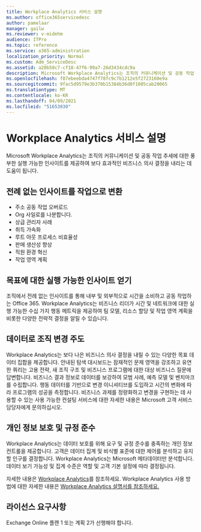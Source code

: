 ```yaml
---
title: Workplace Analytics 서비스 설명
ms.author: office365servicedesc
author: pamelaar
manager: gailw
ms.reviewer: v-midehm
audience: ITPro
ms.topic: reference
ms.service: o365-administration
localization_priority: Normal
ms.custom: Adm_ServiceDesc
ms.assetid: a20b50c7-cf18-47f6-99a7-26d3434cdc9a
description: Microsoft Workplace Analytics는 조직의 커뮤니케이션 및 공동 작업 추세에 대한 풍부한 실행 가능한 인사이트를 제공하여 보다 효과적인 비즈니스 의사 결정을 내리는 데 도움이 됩니다.
ms.openlocfilehash: f87ebeebda4747f78fc9c7b1212e5f2723160e9a
ms.sourcegitcommit: 9fac5d9579e3b370b15384b36d0f1805cab20065
ms.translationtype: MT
ms.contentlocale: ko-KR
ms.lasthandoff: 04/09/2021
ms.locfileid: "51653030"
---
```

# <a name="workplace-analytics-service-description"></a>Workplace Analytics 서비스 설명

Microsoft Workplace Analytics는 조직의 커뮤니케이션 및 공동 작업 추세에 대한 풍부한 실행 가능한 인사이트를 제공하여 보다 효과적인 비즈니스 의사 결정을 내리는 데 도움이 됩니다.

## <a name="transform-unprecedented-insights-into-action"></a>전례 없는 인사이트를 작업으로 변환

* 주소 공동 작업 오버로드
* Org 사일로를 나분합니다.
* 상급 관리자 사례
* 취득 가속화
* 루트 아웃 프로세스 비효율성
* 판매 생산성 향상
* 직원 환경 혁신
* 작업 영역 계획

## <a name="gain-objective-actionable-insights"></a>목표에 대한 실행 가능한 인사이트 얻기

조직에서 전례 없는 인사이트를 통해 내부 및 외부적으로 시간을 소비하고 공동 작업하는 Office 365. Workplace Analytics는 비즈니스 리더가 시간 및 네트워크에 대한 실행 가능한 수십 가지 행동 메트릭을 제공하여 팀 모델, 리소스 할당 및 작업 영역 계획을 비롯한 다양한 전략적 결정을 알릴 수 있습니다.

## <a name="drive-organizational-change-with-data"></a>데이터로 조직 변경 주도

Workplace Analytics는 보다 나은 비즈니스 의사 결정을 내릴 수 있는 다양한 목표 데이터 집합을 제공합니다. 안내된 탐색 대시보드는 잠재적인 문제 영역을 강조하고 유연한 쿼리는 고용 전략, 새 조직 구조 및 비즈니스 프로그램에 대한 대상 비즈니스 질문에 답변합니다. 비즈니스 결과 정보로 데이터를 보강하여 모범 사례, 예측 모델 및 벤치마크를 수립합니다. 행동 데이터를 기반으로 변경 이니셔티브를 도입하고 시간의 변화에 따라 프로그램의 성공을 측정합니다. 비즈니스 과제를 정량화하고 변경을 구현하는 데 사용할 수 있는 사용 가능한 컨설팅 서비스에 대한 자세한 내용은 Microsoft 고객 서비스 담당자에게 문의하십시오.

## <a name="privacy-and-compliance-designed-for-you"></a>개인 정보 보호 및 규정 준수

Workplace Analytics는 데이터 보호를 위해 요구 및 규정 준수를 충족하는 개인 정보 컨트롤을 제공합니다. 고객은 데이터 집계 및 비식별 표준에 대한 제어를 분석하고 유지할 인구를 결정합니다. Workplace Analytics는 Microsoft 메타데이터만 분석합니다. 데이터 보기 가능성 및 집계 수준은 역할 및 고객 기본 설정에 따라 결정됩니다.

자세한 내용은 [Workplace Analytics](https://go.microsoft.com/fwlink/?linkid=852492)를 참조하세요. Workplace Analytics 사용 방법에 대한 자세한 내용은 [Workplace Analytics 설명서를 참조하세요.](/workplace-analytics/)
  
## <a name="licensing-requirements"></a>라이선스 요구사항

Exchange Online 플랜 1 또는 계획 2가 선행해야 합니다.